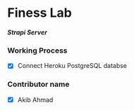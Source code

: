 # Finess Lab

**_Strapi Server_**

### Working Process

- [x] Connect Heroku PostgreSQL databse

### Contributor name
- [x] Akib Ahmad
